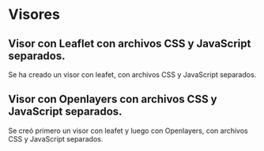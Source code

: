 # Visores

## Visor con Leaflet con archivos CSS y JavaScript separados.

Se ha creado un visor con leafet, con archivos CSS y JavaScript separados. 

## Visor con Openlayers con archivos CSS y JavaScript separados.

Se creó primero un visor con leafet y luego con Openlayers, con archivos CSS y JavaScript separados. 

